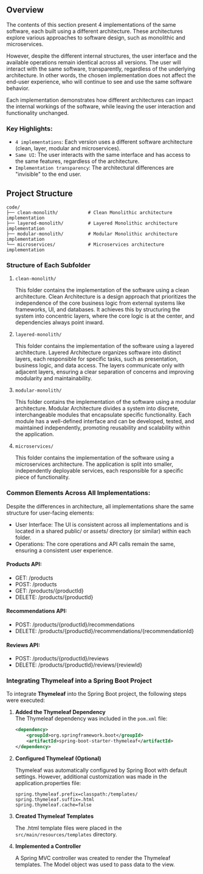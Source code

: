 ## Overview

The contents of this section present 4 implementations of the same software, each built using a different architecture.
These architectures explore various approaches to software design, such as monolithic and microservices.

However, despite the different internal structures, the user interface and the available operations remain identical across all versions.
The user will interact with the same software, transparently, regardless of the underlying architecture.
In other words, the chosen implementation does not affect the end-user experience, who will continue to see and use the same software behavior.

Each implementation demonstrates how different architectures can impact the internal workings of the software, while leaving the user interaction and functionality unchanged.

### Key Highlights:
- `4 implementations`: Each version uses a different software architecture (clean, layer, modular and microservices).
- `Same UI`: The user interacts with the same interface and has access to the same features, regardless of the architecture.
- `Implementation transparency`: The architectural differences are "invisible" to the end user.

## Project Structure

```
code/
├── clean-monolith/           # Clean Monolithic architecture implementation
├── layered-monolith/         # Layered Monolithic architecture implementation
├── modular-monolith/         # Modular Monolithic architecture implementation
└── microservices/            # Microservices architecture implementation
```

### Structure of Each Subfolder

1. `clean-monolith/`

   This folder contains the implementation of the software using a clean architecture.
   Clean Architecture is a design approach that prioritizes the independence of the core business logic from external systems like frameworks, UI, and databases. It achieves this by structuring the system into concentric layers, where the core logic is at the center, and dependencies always point inward.

2. `layered-monolith/`

   This folder contains the implementation of the software using a layered architecture.
   Layered Architecture organizes software into distinct layers, each responsible for specific tasks, such as presentation, business logic, and data access. The layers communicate only with adjacent layers, ensuring a clear separation of concerns and improving modularity and maintainability.

3. `modular-monolith/`

   This folder contains the implementation of the software using a modular architecture.
   Modular Architecture divides a system into discrete, interchangeable modules that encapsulate specific functionality.
   Each module has a well-defined interface and can be developed, tested, and maintained independently, promoting reusability and scalability within the application.

4. `microservices/`

   This folder contains the implementation of the software using a microservices architecture. The application is split into smaller, independently deployable services, each responsible for a specific piece of functionality.


### Common Elements Across All Implementations:
Despite the differences in architecture, all implementations share the same structure for user-facing elements:

- User Interface: The UI is consistent across all implementations and is located in a shared public/ or assets/ directory (or similar) within each folder.
- Operations: The core operations and API calls remain the same, ensuring a consistent user experience.

#### Products API:

- GET: /products
- POST: /products
- GET: /products/{productId}
- DELETE: /products/{productId}

#### Recommendations API:

- POST: /products/{productId}/recommendations
- DELETE: /products/{productId}/recommendations/{recommendationId}

#### Reviews API:

- POST: /products/{productId}/reviews
- DELETE: /products/{productId}/reviews/{reviewId}

### Integrating Thymeleaf into a Spring Boot Project

To integrate **Thymeleaf** into the Spring Boot project, the following steps were executed:

1. **Added the Thymeleaf Dependency**  
   The Thymeleaf dependency was included in the `pom.xml` file:
   ```xml
   <dependency>
       <groupId>org.springframework.boot</groupId>
       <artifactId>spring-boot-starter-thymeleaf</artifactId>
   </dependency>
    ```
2. **Configured Thymeleaf (Optional)**

   Thymeleaf was automatically configured by Spring Boot with default settings. However, additional customization was made in the application.properties file:
    ```
    spring.thymeleaf.prefix=classpath:/templates/
    spring.thymeleaf.suffix=.html
    spring.thymeleaf.cache=false
    ```
3. **Created Thymeleaf Templates**

   The .html template files were placed in the `src/main/resources/templates` directory.

4. **Implemented a Controller**

   A Spring MVC controller was created to render the Thymeleaf templates. The Model object was used to pass data to the view.